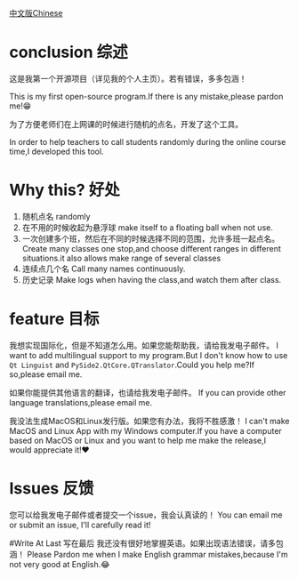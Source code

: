 [中文版Chinese](./README.md)
# conclusion 综述
这是我第一个开源项目（详见我的个人主页）。若有错误，多多包涵！

This is my first open-source program.If there is any mistake,please pardon me!😁


为了方便老师们在上网课的时候进行随机的点名，开发了这个工具。

In order to help teachers to call students randomly during the online course time,I developed this tool.
# Why this? 好处
1. 随机点名 randomly
2. 在不用的时候收起为悬浮球
make itself to a floating ball when not use.
3. 一次创建多个班，然后在不同的时候选择不同的范围，允许多班一起点名。
Create many classes one stop,and choose different ranges in different situations.it also allows make range of several classes
4. 连续点几个名
Call many names continuously.
5. 历史记录
Make logs when having the class,and watch them after class.


# feature 目标
我想实现国际化，但是不知道怎么用。如果您能帮助我，请给我发电子邮件。
I want to add multilingual support to my program.But I don't know how to use `Qt Linguist` and `PySide2.QtCore.QTranslator`.Could you help me?If so,please email me.

如果你能提供其他语言的翻译，也请给我发电子邮件。
If you can provide other language translations,please email me.

我没法生成MacOS和Linux发行版。如果您有办法，我将不胜感激！
I can't make MacOS and Linux App with my Windows computer.If you have a computer based on MacOS or Linux and you want to help me make the release,I would appreciate it!❤️
# Issues 反馈
您可以给我发电子邮件或者提交一个issue，我会认真读的！
You can email me or submit an issue, I'll carefully read it!

#Write At Last 写在最后
我还没有很好地掌握英语。如果出现语法错误，请多包涵！
Please Pardon me when I make English grammar mistakes,because I'm not very good at English.😂